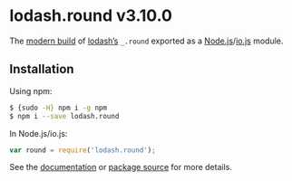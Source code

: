 # lodash.round v3.10.0

The [modern build](https://github.com/lodash/lodash/wiki/Build-Differences) of [lodash’s](https://lodash.com/) `_.round` exported as a [Node.js](http://nodejs.org/)/[io.js](https://iojs.org/) module.

## Installation

Using npm:

```bash
$ {sudo -H} npm i -g npm
$ npm i --save lodash.round
```

In Node.js/io.js:

```js
var round = require('lodash.round');
```

See the [documentation](https://lodash.com/docs#round) or [package source](https://github.com/lodash/lodash/blob/3.10.0-npm-packages/lodash.round) for more details.
